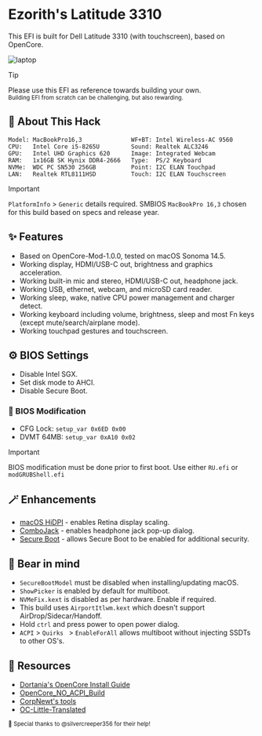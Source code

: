 # Ezorith's Latitude 3310
This EFI is built for Dell Latitude 3310 (with touchscreen), based on OpenCore.

![laptop](https://github.com/ezorith/Latitude-3310/assets/155196263/af57289a-c0ff-461d-b5ac-0f0db5166566)

> [!TIP]
> Please use this EFI as reference towards building your own.</br>
> <sup>Building EFI from scratch can be challenging, but also rewarding.</sup>

## 🛟 About This Hack
    Model: MacBookPro16,3              WF+BT: Intel Wireless-AC 9560  
    CPU:   Intel Core i5-8265U         Sound: Realtek ALC3246        
    GPU:   Intel UHD Graphics 620      Image: Integrated Webcam      
    RAM:   1x16GB SK Hynix DDR4-2666   Type:  PS/2 Keyboard          
    NVMe:  WDC PC SN530 256GB          Point: I2C ELAN Touchpad      
    LAN:   Realtek RTL8111HSD          Touch: I2C ELAN Touchscreen  

> [!IMPORTANT]
> `PlatformInfo` > `Generic` details required. SMBIOS `MacBookPro 16,3` chosen for this build based on specs and release year.

## ✨ Features
- Based on OpenCore-Mod-1.0.0, tested on macOS Sonoma 14.5.
- Working display, HDMI/USB-C out, brightness and graphics acceleration.
- Working built-in mic and stereo, HDMI/USB-C out, headphone jack.
- Working USB, ethernet, webcam, and microSD card reader.
- Working sleep, wake, native CPU power management and charger detect.
- Working keyboard including volume, brightness, sleep and most Fn keys (except mute/search/airplane mode).
- Working touchpad gestures and touchscreen.

## ⚙️ BIOS Settings
- Disable Intel SGX.
- Set disk mode to AHCI.
- Disable Secure Boot.

### 🔧 BIOS Modification
-  CFG Lock: `setup_var 0x6ED 0x00`
-  DVMT 64MB: `setup_var 0xA10 0x02`

> [!IMPORTANT]
> BIOS modification must be done prior to first boot. Use either `RU.efi` or `modGRUBShell.efi`

## 🪄 Enhancements
- [macOS HiDPI](https://github.com/xzhih/one-key-hidpi) - enables Retina display scaling.
- [ComboJack](https://github.com/hackintosh-stuff/ComboJack/tree/master/ComboJack_Installer) - enables headphone jack pop-up dialog.
- [Secure Boot](https://github.com/perez987/OpenCore-and-UEFI-Secure-Boot) - allows Secure Boot to be enabled for additional security.

## 🐻 Bear in mind
- `SecureBootModel` must be disabled when installing/updating macOS.
- `ShowPicker` is enabled by default for multiboot.
- `NVMeFix.kext` is disabled as per hardware. Enable if required.
- This build uses `AirportItlwm.kext` which doesn't support AirDrop/Sidecar/Handoff.
- Hold `ctrl` and press power to open power dialog.
- `ACPI` > `Quirks ` > `EnableForAll` allows multiboot without injecting SSDTs to other OS's.

## 🔖 Resources
- [Dortania's OpenCore Install Guide](https://dortania.github.io/OpenCore-Install-Guide/)
- [OpenCore_NO_ACPI_Build](https://github.com/wjz304/OpenCore_NO_ACPI_Build)
- [CorpNewt's tools](https://github.com/corpnewt)
- [OC-Little-Translated](https://github.com/5T33Z0/OC-Little-Translated)

<sub>🌟 Special thanks to @silvercreeper356 for their help!</sub>
